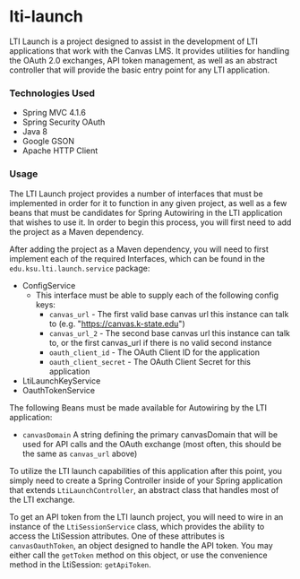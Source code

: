 # lti-launch

LTI Launch is a project designed to assist in the development of LTI applications that work with the Canvas LMS. It provides utilities for handling the OAuth 2.0 exchanges, API token management, as well as an abstract controller that will provide the basic entry point for any LTI application.

### Technologies Used
- Spring MVC 4.1.6
- Spring Security OAuth
- Java 8
- Google GSON
- Apache HTTP Client

### Usage
The LTI Launch project provides a number of interfaces that must be implemented in order for it to function in any given project, as well as a few beans that must be candidates for Spring Autowiring in the LTI application that wishes to use it. In order to begin this process, you will first need to add the project as a Maven dependency.

After adding the project as a Maven dependency, you will need to first implement each of the required Interfaces, which can be found in the `edu.ksu.lti.launch.service` package:
- ConfigService
    - This interface must be able to supply each of the following config keys:
        - `canvas_url` - The first valid base canvas url this instance can talk to (e.g. "https://canvas.k-state.edu")
        - `canvas_url_2` - The second base canvas url this instance can talk to, or the first canvas_url if there is no valid second instance
        - `oauth_client_id` - The OAuth Client ID for the application
        - `oauth_client_secret` - The OAuth Client Secret for this application
- LtiLaunchKeyService
- OauthTokenService

The following Beans must be made available for Autowiring by the LTI application:
- `canvasDomain` A string defining the primary canvasDomain that will be used for API calls and the OAuth exchange (most often, this should be the same as `canvas_url` above)

To utilize the LTI launch capabilities of this application after this point, you simply need to create a Spring Controller inside of your Spring application that extends `LtiLaunchController`, an abstract class that handles most of the LTI exchange.

To get an API token from the LTI launch project, you will need to wire in an instance of the `LtiSessionService` class, which provides the ability to access the LtiSession attributes. One of these attributes is `canvasOauthToken`, an object designed to handle the API token. You may either call the `getToken` method on this object, or use the convenience method in the LtiSession: `getApiToken`.